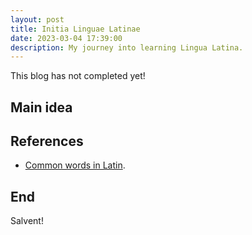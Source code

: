 ```yaml
---
layout: post
title: Initia Linguae Latinae
date: 2023-03-04 17:39:00
description: My journey into learning Lingua Latina.
---
```


This blog has not completed yet!

## Main idea

## References

- [Common words in Latin](https://blogs.transparent.com/latin/100-most-common-words-in-latin/).


## End

Salvent! 
